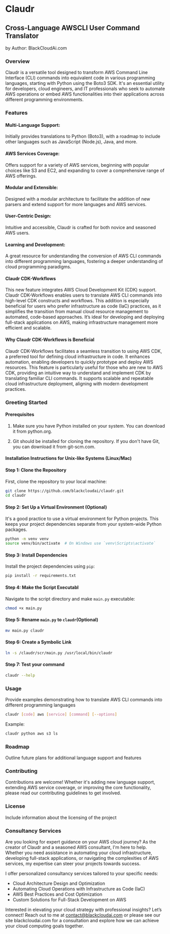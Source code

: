 # Claudr

## Cross-Language AWSCLI User Command Translator
by Author: BlackCloudAi.com

### Overview 

Claudr is a versatile tool designed to transform AWS Command Line Interface (CLI) commands into equivalent code in various programming languages, starting with Python using the Boto3 SDK. It's an essential utility for developers, cloud engineers, and IT professionals who seek to automate AWS operations or embed AWS functionalities into their applications across different programming environments.

### Features 

#### Multi-Language Support: 

Initially provides translations to Python (Boto3), with a roadmap to include other languages such as JavaScript (Node.js), Java, and more.

#### AWS Services Coverage: 

Offers support for a variety of AWS services, beginning with popular choices like S3 and EC2, and expanding to cover a comprehensive range of AWS offerings.

#### Modular and Extensible: 

Designed with a modular architecture to facilitate the addition of new parsers and extend support for more languages and AWS services.

#### User-Centric Design: 

Intuitive and accessible, Claudr is crafted for both novice and seasoned AWS users.

#### Learning and Development: 

A great resource for understanding the conversion of AWS CLI commands into different programming languages, fostering a deeper understanding of cloud programming paradigms.

#### Claudr CDK-Workflows 

This new feature integrates AWS Cloud Development Kit (CDK) support. Claudr CDK-Workflows enables users to translate AWS CLI commands into high-level CDK constructs and workflows. This addition is especially beneficial for users who prefer infrastructure as code (IaC) practices, as it simplifies the transition from manual cloud resource management to automated, code-based approaches. It’s ideal for developing and deploying full-stack applications on AWS, making infrastructure management more efficient and scalable.

#### Why Claudr CDK-Workflows is Beneficial 

Claudr CDK-Workflows facilitates a seamless transition to using AWS CDK, a preferred tool for defining cloud infrastructure in code. It enhances automation, enabling developers to quickly prototype and deploy AWS resources. This feature is particularly useful for those who are new to AWS CDK, providing an intuitive way to understand and implement CDK by translating familiar CLI commands. It supports scalable and repeatable cloud infrastructure deployment, aligning with modern development practices.
 
### Greeting Started 

#### Prerequisites 

1. Make sure you have Python installed on your system. You can download it from python.org.

2. Git should be installed for cloning the repository. If you don't have Git, you can download it from git-scm.com.

#### Installation Instructions for Unix-like Systems (Linux/Mac)

#### Step 1: Clone the Repository

First, clone the repository to your local machine:

```bash
git clone https://github.com/blackcloudai/claudr.git
cd claudr
```

#### Step 2: Set Up a Virtual Environment (Optional)

It's a good practice to use a virtual environment for Python projects. This keeps your project dependencies separate from your system-wide Python packages.

```bash
python -m venv venv
source venv/bin/activate  # On Windows use `venv\Scripts\activate`
```

#### Step 3: Install Dependencies

Install the project dependencies using `pip`:

```bash
pip install -r requirements.txt
```

#### Step 4:  Make the Script Executabl


Navigate to the script directory and make `main.py` executable:

```bash
chmod +x main.py
```

#### Step 5: Rename  `main.py` to `claudr`(Optional)

```bash
mv main.py claudr
```

#### Step 6: Create a Symbolic Link

```bash
ln -s /claudr/scr/main.py /usr/local/bin/claudr
```

#### Step 7: Test your command

```bash
claudr --help
```


### Usage

Provide examples demonstrating how to translate AWS CLI commands into different programming languages

```bash 
claudr [code] aws [service] [command] [--options] 
```

Example: 

```bash 
claudr python aws s3 ls 
```



### Roadmap

Outline future plans for additional language support and features

### Contributing 

Contributions are welcome! Whether it's adding new language support, extending AWS service coverage, or improving the core functionality, please read our contributing guidelines to get involved.

### License

Include information about the licensing of the project

### Consultancy Services 

Are you looking for expert guidance on your AWS cloud journey? As the creator of Claudr and a seasoned AWS consultant, I'm here to help. Whether you need assistance in automating your cloud infrastructure, developing full-stack applications, or navigating the complexities of AWS services, my expertise can steer your projects towards success.

I offer personalized consultancy services tailored to your specific needs:

- Cloud Architecture Design and Optimization
- Automating Cloud Operations with Infrastructure as Code (IaC)
- AWS Best Practices and Cost Optimization
- Custom Solutions for Full-Stack Development on AWS

Interested in elevating your cloud strategy with professional insights? Let’s connect! Reach out to me at contact@blackcloudai.com or please see our site blackcloudai.com for a consultation and explore how we can achieve your cloud computing goals together.